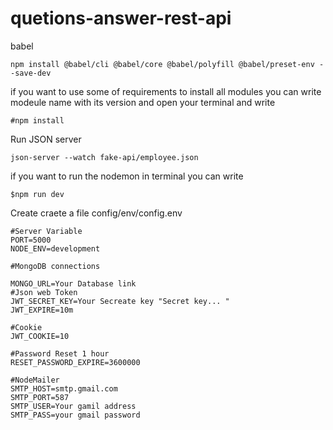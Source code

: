 # quetions-answer-rest-api
babel
    
    npm install @babel/cli @babel/core @babel/polyfill @babel/preset-env --save-dev

if you want to use some of requirements to install all modules you can write modeule name with its version and open your terminal and write
    
    #npm install 

Run JSON server
    
    json-server --watch fake-api/employee.json
if you want to run the  nodemon in terminal you can write 
     
    $npm run dev

Create craete a file  config/env/config.env
    
    #Server Variable 
    PORT=5000
    NODE_ENV=development

    #MongoDB connections

    MONGO_URL=Your Database link
    #Json web Token
    JWT_SECRET_KEY=Your Secreate key "Secret key... "
    JWT_EXPIRE=10m

    #Cookie
    JWT_COOKIE=10

    #Password Reset 1 hour
    RESET_PASSWORD_EXPIRE=3600000

    #NodeMailer
    SMTP_HOST=smtp.gmail.com
    SMTP_PORT=587
    SMTP_USER=Your gamil address
    SMTP_PASS=your gmail password
